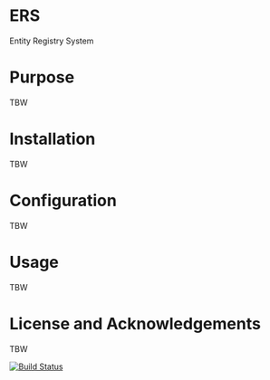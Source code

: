 ERS
===

Entity Registry System

Purpose
=======

TBW

Installation
============

TBW

Configuration
=============

TBW

Usage
=====

TBW

License and Acknowledgements
============================

TBW

[![Build Status](https://travis-ci.org/ers-devs/ers.png?branch=develop)](https://travis-ci.org/ers-devs/ers)
